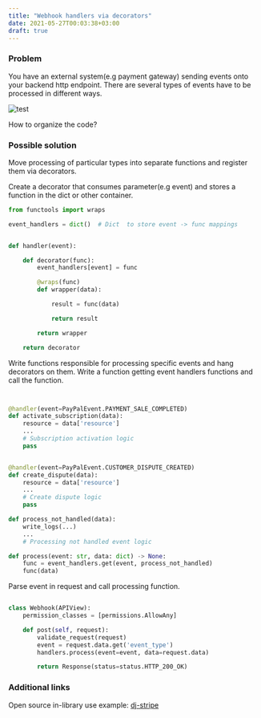 ```yaml
---
title: "Webhook handlers via decorators"
date: 2021-05-27T00:03:38+03:00
draft: true
---
```


### Problem
You have an external system(e.g payment gateway) sending events onto your backend http endpoint.
There are several types of events have to be processed in different ways.

![test](images/webhook_handlers/external_system.png)

How to organize the code?

### Possible solution
Move processing of particular types into separate functions and register them via decorators.


Create a decorator that consumes parameter(e.g event) and stores a function in the dict or other container.

```python
from functools import wraps

event_handlers = dict()  # Dict  to store event -> func mappings


def handler(event):

    def decorator(func):
        event_handlers[event] = func

        @wraps(func)
        def wrapper(data):

            result = func(data)

            return result

        return wrapper

    return decorator

```

Write functions responsible for processing specific events and hang decorators on them.
Write a function getting event handlers functions and call the function.

```python


@handler(event=PayPalEvent.PAYMENT_SALE_COMPLETED)
def activate_subscription(data):
    resource = data['resource']
    ...
    # Subscription activation logic
    pass


@handler(event=PayPalEvent.CUSTOMER_DISPUTE_CREATED)
def create_dispute(data):
    resource = data['resource']
    ...
    # Create dispute logic
    pass

def process_not_handled(data):
    write_logs(...)
    ...
    # Processing not handled event logic

def process(event: str, data: dict) -> None:
    func = event_handlers.get(event, process_not_handled)
    func(data)

```


Parse event in request and call processing function.

```python

class Webhook(APIView):
    permission_classes = [permissions.AllowAny]

    def post(self, request):
        validate_request(request)
        event = request.data.get('event_type')
        handlers.process(event=event, data=request.data)

        return Response(status=status.HTTP_200_OK)
```

### Additional links
Open source in-library use example: [dj-stripe](https://github.com/dj-stripe/dj-stripe/blob/master/djstripe/event_handlers.py)

